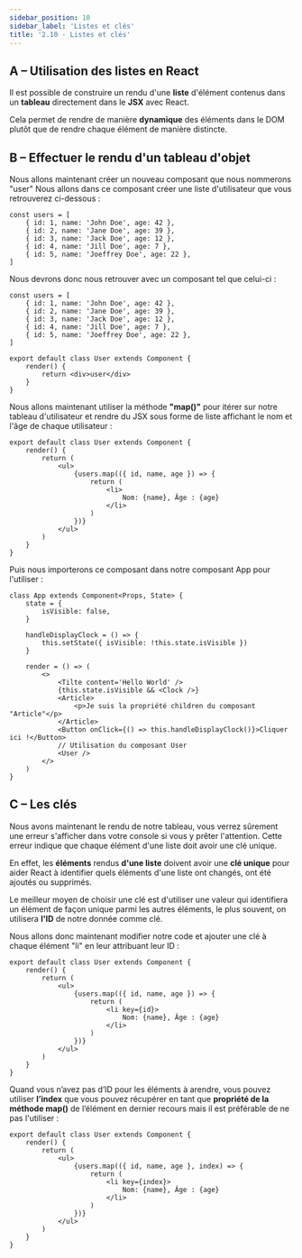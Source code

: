```yaml
---
sidebar_position: 10
sidebar_label: 'Listes et clés'
title: '2.10 - Listes et clés'
---
```


## A – Utilisation des listes en React

Il est possible de construire un rendu d'une **liste** d'élément contenus dans un **tableau** directement dans le **JSX** avec React.

Cela permet de rendre de manière **dynamique** des éléments dans le DOM plutôt que de rendre chaque élément de manière distincte.

## B – Effectuer le rendu d'un tableau d'objet

Nous allons maintenant créer un nouveau composant que nous nommerons "user"
Nous allons dans ce composant créer une liste d'utilisateur que vous retrouverez ci-dessous :

```tsx title=components/user.tsx
const users = [
	{ id: 1, name: 'John Doe', age: 42 },
	{ id: 2, name: 'Jane Doe', age: 39 },
	{ id: 3, name: 'Jack Doe', age: 12 },
	{ id: 4, name: 'Jill Doe', age: 7 },
	{ id: 5, name: 'Joeffrey Doe', age: 22 },
]
```

Nous devrons donc nous retrouver avec un composant tel que celui-ci :

```tsx title=components/user.tsx
const users = [
	{ id: 1, name: 'John Doe', age: 42 },
	{ id: 2, name: 'Jane Doe', age: 39 },
	{ id: 3, name: 'Jack Doe', age: 12 },
	{ id: 4, name: 'Jill Doe', age: 7 },
	{ id: 5, name: 'Joeffrey Doe', age: 22 },
]

export default class User extends Component {
	render() {
		return <div>user</div>
	}
}
```

Nous allons maintenant utiliser la méthode **"map()"** pour itérer sur notre tableau d'utilisateur et rendre du JSX sous forme de liste affichant le nom et l'âge de chaque utilisateur :

```tsx title=components/user.tsx
export default class User extends Component {
	render() {
		return (
			<ul>
				{users.map(({ id, name, age }) => {
					return (
						<li>
							Nom: {name}, Âge : {age}
						</li>
					)
				})}
			</ul>
		)
	}
}
```

Puis nous importerons ce composant dans notre composant App pour l'utiliser :

```tsx title=app.tsx
class App extends Component<Props, State> {
	state = {
		isVisible: false,
	}

	handleDisplayClock = () => {
		this.setState({ isVisible: !this.state.isVisible })
	}

	render = () => (
		<>
			<Tilte content='Hello World' />
			{this.state.isVisible && <Clock />}
			<Article>
				<p>Je suis la propriété children du composant "Article"</p>
			</Article>
			<Button onClick={() => this.handleDisplayClock()}>Cliquer ici !</Button>
			// Utilisation du composant User
			<User />
		</>
	)
}
```

## C – Les clés

Nous avons maintenant le rendu de notre tableau, vous verrez sûrement une erreur s'afficher dans votre console si vous y prêter l'attention. Cette erreur indique que chaque élément d'une liste doit avoir une clé unique.

En effet, les **éléments** rendus **d'une liste** doivent avoir une **clé unique** pour aider React à identifier quels éléments d'une liste ont changés, ont été ajoutés ou supprimés.

Le meilleur moyen de choisir une clé est d'utiliser une valeur qui identifiera un élément de façon unique parmi les autres éléments, le plus souvent, on utilisera **l'ID** de notre donnée comme clé.

Nous allons donc maintenant modifier notre code et ajouter une clé à chaque élément "li" en leur attribuant leur ID :

```tsx title=components/user.tsx
export default class User extends Component {
	render() {
		return (
			<ul>
				{users.map(({ id, name, age }) => {
					return (
						<li key={id}>
							Nom: {name}, Âge : {age}
						</li>
					)
				})}
			</ul>
		)
	}
}
```

Quand vous n’avez pas d’ID pour les éléments à arendre, vous pouvez utiliser **l’index** que vous pouvez récupérer en tant que **propriété de la méthode map()** de l’élément en dernier recours mais il est préférable de ne pas l'utiliser :

```tsx title=components/user.tsx
export default class User extends Component {
	render() {
		return (
			<ul>
				{users.map(({ id, name, age }, index) => {
					return (
						<li key={index}>
							Nom: {name}, Âge : {age}
						</li>
					)
				})}
			</ul>
		)
	}
}
```
